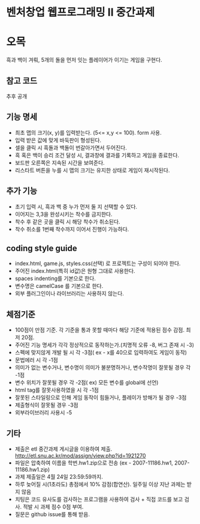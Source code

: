 벤처창업 웹프로그래밍 II 중간과제
========================

# 오목

흑과 백이 겨뤄, 5개의 돌을 먼저 잇는 플레이어가 이기는 게임을 구현다.

## 참고 코드

추후 공개

## 기능 명세

* 최초 맵의 크기(x, y)를 입력받는다. (5<= x,y <= 100). form 사용.
* 입력 받은 값에 맞게 바둑판이 형성된다.
* 셀을 클릭 시 흑돌과 백돌이 번갈아가면서 두어진다.
* 흑 혹은 백이 승리 조건 달성 시, 결과창에 결과를 기록하고 게임을 종료한다.
* 보드판 오른쪽은 지속된 시간을 보여준다.
* 리스타트 버튼을 누를 시 맵의 크기는 유지한 상태로 게임이 재시작된다. 

## 추가 기능
* 초기 입력 시, 흑과 백 중 누가 먼저 둘 지 선택할 수 있다.
* 이어지는 3,3을 완성시키는 착수를 금지한다.
* 착수 후 같은 곳을 클릭 시 해당 착수가 취소된다.
* 착수 취소를 1번째 착수까지 이어서 진행이 가능하다.

## coding style guide
* index.html, game.js, styles.css(선택) 로 프로젝트는 구성이 되어야 한다.
* 주어진 index.html(특히 id값)은 원형 그대로 사용한다.
* spaces indenting를 기본으로 한다.
* 변수명은 camelCase 를 기본으로 한다.
* 외부 플러그인이나 라이브러리는 사용하지 않는다.

## 체점기준
* 100점이 만점 기준. 각 기준을 통과 못할 때마다 해당 기준에 적용된 점수 감점. 최저 20점.
* 주어진 기능 명세가 각각 정상적으로 동작하는가.(치명적 오류 -8, 버그 존재 시 -3)
* 스펙에 맞지않게 개발 될 시 각 -3점( ex - x를 40으로 입력하여도 게임이 동작)
* 문법에러 시 각 -1점
* 의미가 없는 변수거나, 변수명이 의미가 불분명하거나, 변수작명이 잘못될 경우 각 -1점
* 변수 위치가 잘못될 경우 각 -2점( ex) 모든 변수를 global에 선언)
* html tag를 잘못사용하였을 시 각 -1점
* 잘못된 스타일링으로 인해 게임 동작이 힘들거나, 플레이가 방해가 될 경우 -3점
* 제출형식이 잘못될 경우 -3점
* 외부라이브러리 사용시 -5

## 기타
* 제출은 etl 중간과제 게시글을 이용하여 제출. http://etl.snu.ac.kr/mod/assign/view.php?id=1921270
* 파일은 압축하여 이름을 학번.hw1.zip으로 전송 (ex - 2007-11186.hw1, 2007-11186.hw1.zip)
* 과제 제출일은 4월 24일 23:59:59까지.
* 하루 늦어질 시(1초라도) 총점에서 10% 감점(합연산). 일주일 이상 지난 과제는 받지 않음
* 치팅은 코드 유사도를 검사하는 프로그램을 사용하여 검사 + 직접 코드를 보고 검사. 적발 시 과제 점수 0점 부여.
* 질문은 github issue를 통해 받음.

